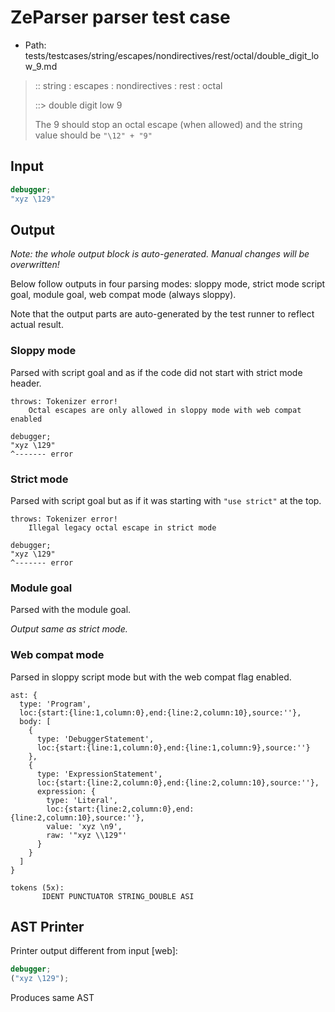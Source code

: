 # ZeParser parser test case

- Path: tests/testcases/string/escapes/nondirectives/rest/octal/double_digit_low_9.md

> :: string : escapes : nondirectives : rest : octal
>
> ::> double digit low 9
>
> The 9 should stop an octal escape (when allowed) and the string value should be `"\12" + "9"`

## Input

`````js
debugger;
"xyz \129"
`````

## Output

_Note: the whole output block is auto-generated. Manual changes will be overwritten!_

Below follow outputs in four parsing modes: sloppy mode, strict mode script goal, module goal, web compat mode (always sloppy).

Note that the output parts are auto-generated by the test runner to reflect actual result.

### Sloppy mode

Parsed with script goal and as if the code did not start with strict mode header.

`````
throws: Tokenizer error!
    Octal escapes are only allowed in sloppy mode with web compat enabled

debugger;
"xyz \129"
^------- error
`````

### Strict mode

Parsed with script goal but as if it was starting with `"use strict"` at the top.

`````
throws: Tokenizer error!
    Illegal legacy octal escape in strict mode

debugger;
"xyz \129"
^------- error
`````


### Module goal

Parsed with the module goal.

_Output same as strict mode._

### Web compat mode

Parsed in sloppy script mode but with the web compat flag enabled.

`````
ast: {
  type: 'Program',
  loc:{start:{line:1,column:0},end:{line:2,column:10},source:''},
  body: [
    {
      type: 'DebuggerStatement',
      loc:{start:{line:1,column:0},end:{line:1,column:9},source:''}
    },
    {
      type: 'ExpressionStatement',
      loc:{start:{line:2,column:0},end:{line:2,column:10},source:''},
      expression: {
        type: 'Literal',
        loc:{start:{line:2,column:0},end:{line:2,column:10},source:''},
        value: 'xyz \n9',
        raw: '"xyz \\129"'
      }
    }
  ]
}

tokens (5x):
       IDENT PUNCTUATOR STRING_DOUBLE ASI
`````


## AST Printer

Printer output different from input [web]:

````js
debugger;
("xyz \129");
````

Produces same AST
